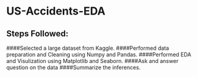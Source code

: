# US-Accidents-EDA
## Steps Followed:
####Selected a large dataset from Kaggle.
####Performed data preparation and Cleaning using Numpy and Pandas.
####Performed EDA and Visulization using Matplotlib and Seaborn.
####Ask and answer question on the data
####Summarize the inferences.
